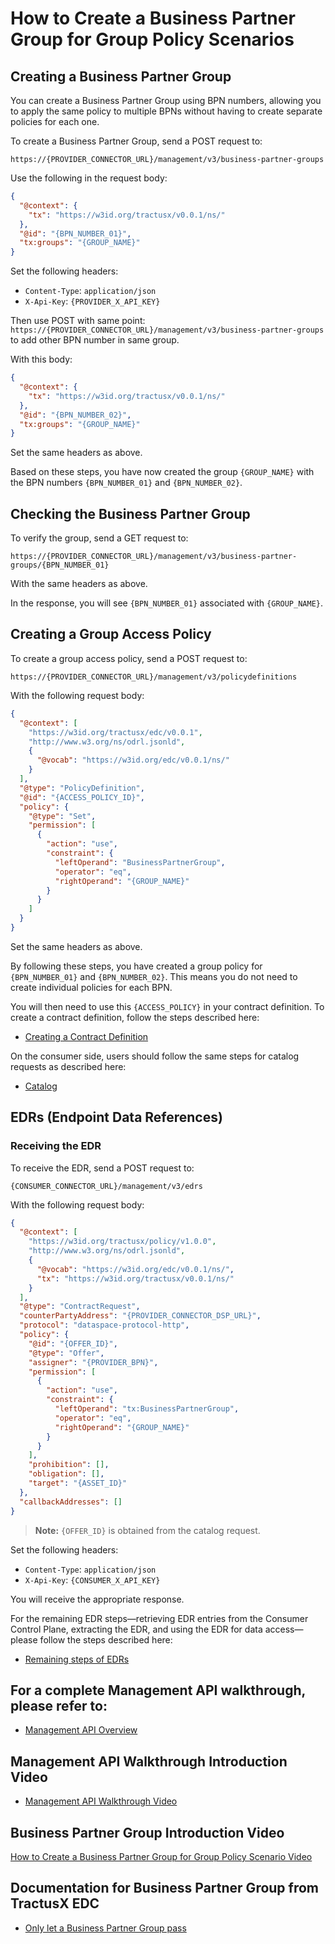 # How to Create a Business Partner Group for Group Policy Scenarios

## Creating a Business Partner Group

You can create a Business Partner Group using BPN numbers, allowing you to apply the same policy to multiple BPNs without having to create separate policies for each one.

To create a Business Partner Group, send a POST request to:

```
https://{PROVIDER_CONNECTOR_URL}/management/v3/business-partner-groups
```

Use the following in the request body:

```json
{
  "@context": {
    "tx": "https://w3id.org/tractusx/v0.0.1/ns/"
  },
  "@id": "{BPN_NUMBER_01}",
  "tx:groups": "{GROUP_NAME}"
}
```

Set the following headers:
- `Content-Type`: `application/json`
- `X-Api-Key`: `{PROVIDER_X_API_KEY}`

Then use POST with same point: `https://{PROVIDER_CONNECTOR_URL}/management/v3/business-partner-groups` to add other BPN number in same group.

With this body:

```json
{
  "@context": {
    "tx": "https://w3id.org/tractusx/v0.0.1/ns/"
  },
  "@id": "{BPN_NUMBER_02}",
  "tx:groups": "{GROUP_NAME}"
}
```

Set the same headers as above.

Based on these steps, you have now created the group `{GROUP_NAME}` with the BPN numbers `{BPN_NUMBER_01}` and `{BPN_NUMBER_02}`.

## Checking the Business Partner Group

To verify the group, send a GET request to:

```
https://{PROVIDER_CONNECTOR_URL}/management/v3/business-partner-groups/{BPN_NUMBER_01}
```

With the same headers as above.

In the response, you will see `{BPN_NUMBER_01}` associated with `{GROUP_NAME}`.

## Creating a Group Access Policy

To create a group access policy, send a POST request to:

```
https://{PROVIDER_CONNECTOR_URL}/management/v3/policydefinitions
```

With the following request body:

```json
{
  "@context": [
    "https://w3id.org/tractusx/edc/v0.0.1",
    "http://www.w3.org/ns/odrl.jsonld",
    {
      "@vocab": "https://w3id.org/edc/v0.0.1/ns/"
    }
  ],
  "@type": "PolicyDefinition",
  "@id": "{ACCESS_POLICY_ID}",
  "policy": {
    "@type": "Set",
    "permission": [
      {
        "action": "use",
        "constraint": {
          "leftOperand": "BusinessPartnerGroup",
          "operator": "eq",
          "rightOperand": "{GROUP_NAME}"
        }
      }
    ]
  }
}
```

Set the same headers as above.

By following these steps, you have created a group policy for `{BPN_NUMBER_01}` and `{BPN_NUMBER_02}`. This means you do not need to create individual policies for each BPN.

You will then need to use this `{ACCESS_POLICY}` in your contract definition. To create a contract definition, follow the steps described here:
- [Creating a Contract Definition](https://smart-systems-hub.github.io/docs/Management-API-Overview.html#:~:text=Creating%20a%20Contract%20Definition)

On the consumer side, users should follow the same steps for catalog requests as described here:
- [Catalog](https://smart-systems-hub.github.io/docs/Management-API-Overview.html#:~:text=Consumer-,Catalog,-Send%20catalog%20request)

## EDRs (Endpoint Data References)

### Receiving the EDR

To receive the EDR, send a POST request to:

```
{CONSUMER_CONNECTOR_URL}/management/v3/edrs
```

With the following request body:

```json
{
  "@context": [
    "https://w3id.org/tractusx/policy/v1.0.0",
    "http://www.w3.org/ns/odrl.jsonld",
    {
      "@vocab": "https://w3id.org/edc/v0.0.1/ns/",
      "tx": "https://w3id.org/tractusx/v0.0.1/ns/"
    }
  ],
  "@type": "ContractRequest",
  "counterPartyAddress": "{PROVIDER_CONNECTOR_DSP_URL}",
  "protocol": "dataspace-protocol-http",
  "policy": {
    "@id": "{OFFER_ID}",
    "@type": "Offer",
    "assigner": "{PROVIDER_BPN}",
    "permission": [
      {
        "action": "use",
        "constraint": {
          "leftOperand": "tx:BusinessPartnerGroup",
          "operator": "eq",
          "rightOperand": "{GROUP_NAME}"
        }
      }
    ],
    "prohibition": [],
    "obligation": [],
    "target": "{ASSET_ID}"
  },
  "callbackAddresses": []
}
```

> **Note:** `{OFFER_ID}` is obtained from the catalog request.

Set the following headers:
- `Content-Type`: `application/json`
- `X-Api-Key`: `{CONSUMER_X_API_KEY}`

You will receive the appropriate response.

For the remaining EDR steps—retrieving EDR entries from the Consumer Control Plane, extracting the EDR, and using the EDR for data access—please follow the steps described here:
- [Remaining steps of EDRs](https://smart-systems-hub.github.io/docs/Management-API-Overview.html#:~:text=get%20correct%20output.-,EDRs,-Receiving%20the%20EDR)

## For a complete Management API walkthrough, please refer to:
- [Management API Overview](https://smart-systems-hub.github.io/docs/Management-API-Overview.html)

## Management API Walkthrough Introduction Video
- [Management API Walkthrough Video](https://smart-systems-hub.github.io/docs/Management-API-Overview-video.html)

## Business Partner Group Introduction Video
[How to Create a Business Partner Group for Group Policy Scenario Video](https://smart-systems-hub.github.io/docs/Business-partner-group-video.html)

## Documentation for Business Partner Group from TractusX EDC

- [Only let a Business Partner Group pass](https://github.com/eclipse-tractusx/tractusx-edc/blob/main/docs/usage/management-api-walkthrough/02_policies.md#:~:text=Only%20let%20a%20Business%20Partner%20Group%20pass)